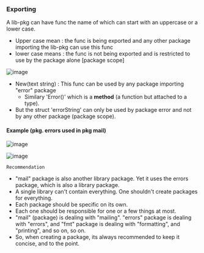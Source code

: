 ### Exporting

A lib-pkg can have func the name of which can start with an uppercase or a lower case.
- Upper case mean : the func is being exported and any other package importing the lib-pkg can use this func
- lower case means : the func is not being exported and is restricted to use by the package alone [package scope]

![image](https://user-images.githubusercontent.com/28204484/87498971-beef0f00-c676-11ea-92d0-e09e4d90c932.png)

 - New(text string) : This func can be used by any package importing "error" package
    - Similary 'Error()' which is a **method** (a function but attached to a type).
- But the struct 'errorString' can only be used by package error and not by any other package (package scope).

#### Example (pkg. errors used in pkg mail)

![image](https://user-images.githubusercontent.com/28204484/87499996-227a3c00-c679-11ea-92d4-7ba9c49e267b.png)

![image](https://user-images.githubusercontent.com/28204484/87499913-ee068000-c678-11ea-9918-e3f6a382ce81.png)

`Recommendation` 

- "mail" package is also another library package. Yet it uses the errors package, which is also a library package. 
- A single library can't contain everything. One shouldn't create packages for everything. 
- Each package should be specific on its own. 
- Each one should be responsible for one or a few things at most. 
- "mail" (package) is dealing with "mailing". "errors" package is dealing with "errors", and "fmt" package is dealing with "formatting", and "printing", and so on, so on. 
- So, when creating a package, its always recommended to keep it concise, and to the point.

